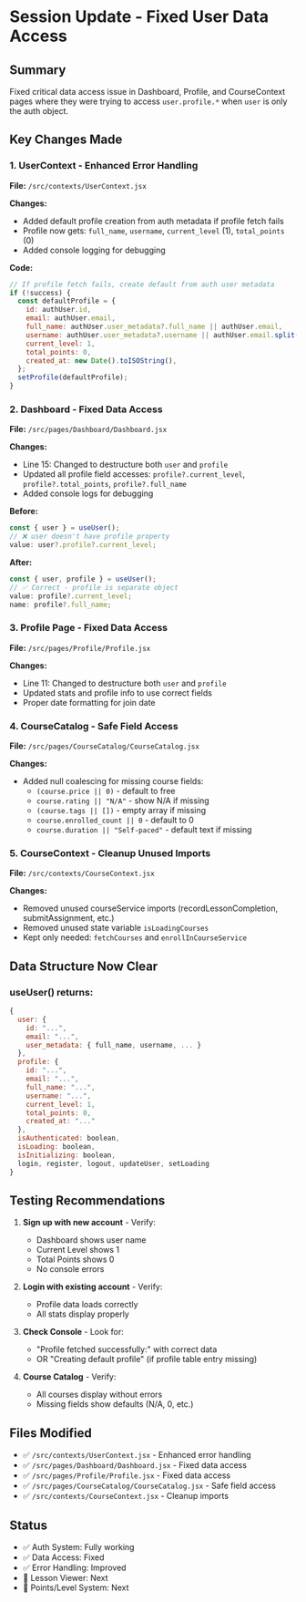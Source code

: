 # Session Update - Fixed User Data Access

## Summary

Fixed critical data access issue in Dashboard, Profile, and CourseContext pages where they were trying to access `user.profile.*` when `user` is only the auth object.

## Key Changes Made

### 1. UserContext - Enhanced Error Handling

**File:** `/src/contexts/UserContext.jsx`

**Changes:**

- Added default profile creation from auth metadata if profile fetch fails
- Profile now gets: `full_name`, `username`, `current_level` (1), `total_points` (0)
- Added console logging for debugging

**Code:**

```javascript
// If profile fetch fails, create default from auth user metadata
if (!success) {
  const defaultProfile = {
    id: authUser.id,
    email: authUser.email,
    full_name: authUser.user_metadata?.full_name || authUser.email,
    username: authUser.user_metadata?.username || authUser.email.split("@")[0],
    current_level: 1,
    total_points: 0,
    created_at: new Date().toISOString(),
  };
  setProfile(defaultProfile);
}
```

### 2. Dashboard - Fixed Data Access

**File:** `/src/pages/Dashboard/Dashboard.jsx`

**Changes:**

- Line 15: Changed to destructure both `user` and `profile`
- Updated all profile field accesses: `profile?.current_level`, `profile?.total_points`, `profile?.full_name`
- Added console logs for debugging

**Before:**

```javascript
const { user } = useUser();
// ❌ user doesn't have profile property
value: user?.profile?.current_level;
```

**After:**

```javascript
const { user, profile } = useUser();
// ✅ Correct - profile is separate object
value: profile?.current_level;
name: profile?.full_name;
```

### 3. Profile Page - Fixed Data Access

**File:** `/src/pages/Profile/Profile.jsx`

**Changes:**

- Line 11: Changed to destructure both `user` and `profile`
- Updated stats and profile info to use correct fields
- Proper date formatting for join date

### 4. CourseCatalog - Safe Field Access

**File:** `/src/pages/CourseCatalog/CourseCatalog.jsx`

**Changes:**

- Added null coalescing for missing course fields:
  - `(course.price || 0)` - default to free
  - `course.rating || "N/A"` - show N/A if missing
  - `(course.tags || [])` - empty array if missing
  - `course.enrolled_count || 0` - default to 0
  - `course.duration || "Self-paced"` - default text if missing

### 5. CourseContext - Cleanup Unused Imports

**File:** `/src/contexts/CourseContext.jsx`

**Changes:**

- Removed unused courseService imports (recordLessonCompletion, submitAssignment, etc.)
- Removed unused state variable `isLoadingCourses`
- Kept only needed: `fetchCourses` and `enrollInCourseService`

## Data Structure Now Clear

### useUser() returns:

```javascript
{
  user: {
    id: "...",
    email: "...",
    user_metadata: { full_name, username, ... }
  },
  profile: {
    id: "...",
    email: "...",
    full_name: "...",
    username: "...",
    current_level: 1,
    total_points: 0,
    created_at: "..."
  },
  isAuthenticated: boolean,
  isLoading: boolean,
  isInitializing: boolean,
  login, register, logout, updateUser, setLoading
}
```

## Testing Recommendations

1. **Sign up with new account** - Verify:

   - Dashboard shows user name
   - Current Level shows 1
   - Total Points shows 0
   - No console errors

2. **Login with existing account** - Verify:

   - Profile data loads correctly
   - All stats display properly

3. **Check Console** - Look for:

   - "Profile fetched successfully:" with correct data
   - OR "Creating default profile" (if profile table entry missing)

4. **Course Catalog** - Verify:
   - All courses display without errors
   - Missing fields show defaults (N/A, 0, etc.)

## Files Modified

- ✅ `/src/contexts/UserContext.jsx` - Enhanced error handling
- ✅ `/src/pages/Dashboard/Dashboard.jsx` - Fixed data access
- ✅ `/src/pages/Profile/Profile.jsx` - Fixed data access
- ✅ `/src/pages/CourseCatalog/CourseCatalog.jsx` - Safe field access
- ✅ `/src/contexts/CourseContext.jsx` - Cleanup imports

## Status

- ✅ Auth System: Fully working
- ✅ Data Access: Fixed
- ✅ Error Handling: Improved
- 🔄 Lesson Viewer: Next
- 🔄 Points/Level System: Next
